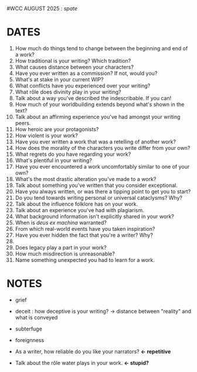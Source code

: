 #WCC AUGUST 2025 : *spate*
<!-- Atra-ḫasīs -->

# DATES
1. How much do things tend to change between the beginning and end of a work?
2. How traditional is your writing? Which tradition?
3. What causes distance between your characters?
4. Have you ever written as a commission? If not, would you?
5. What's at stake in your current WIP?
6. What conflicts have you experienced over your writing?
7. What rôle does divinity play in your writing?
8. Talk about a way you've described the indescribable. If you can!
9. How much of your worldbuilding extends beyond what's shown in the text?
10. Talk about an affirming experience you've had amongst your writing peers. 
11. How heroic are your protagonists?
12. How violent is your work?
13. Have you ever written a work that was a retelling of another work?
14. How does the morality of the characters you write differ from your own?
15. What regrets do you have regarding your work?
16. What's plentiful in your writing?
17. Have you ever encountered a work uncomfortably similar to one of your own?
18. What's the most drastic alteration you've made to a work?
19. Talk about something you've written that you consider exceptional.
20. Have you always written, or was there a tipping point to get you to start?
21. Do you tend towards writing personal or universal cataclysms? Why?
22. Talk about the influence folklore has on your work.
23. Talk about an experience you've had with plagiarism.
24. What background information isn't explicitly shared in your work?
25. When is *deus ex machina* warranted?
26. From which real-world events have you taken inspiration?
27. Have you ever hidden the fact that you're a writer? Why?
28. 
29. Does legacy play a part in your work?
30. How much misdirection is unreasonable?
31. Name something unexpected you had to learn for a work.

# NOTES
- grief
- deceit : how deceptive is your writing? → distance between "reality" and what is conveyed
- subterfuge
- foreignness

- As a writer, how reliable do you like your narrators? **← repetitive**
- Talk about the rôle water plays in your work. **← stupid?**
